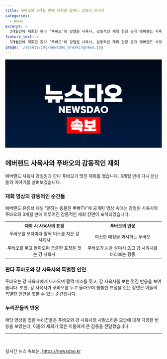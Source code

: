 ```yaml
---
title: 푸바오와 3개월 만에 재회한 할머니 감동의 이야기
categories:
  - News
excerpt: >
  3개월만에 재회한 판다 ‘푸바오’와 강철원 사육사, 감동적인 재회 현장 공개 에버랜드 사육사가 중국 출장을 떠나 재회한 푸바오와의 감동적인 장면이 유튜브에 공개됐다. 푸바오가 강 사육사를 알아보고 반가워하며 애정을 표현하는 모습이 인상적이었다. 특히, 푸바오가 잠에서 깨어 강 사육사를 바라보는 장면은 누리꾼들의 큰 관심을 끌었다. 댓글에서는 푸바오의 반응에 대한 이야기와 사랑스러운 재회에 대한 기쁨이 여실히 담겨 있었다.
feature_text: >
  3개월만에 재회한 판다 ‘푸바오’와 강철원 사육사, 감동적인 재회 현장 공개 에버랜드 사육사가 중국 출장을 떠나 재회한 푸바오와의 감동적인 장면이 유튜브에 공개됐다. 푸바오가 강 사육사를 알아보고 반가워하며 애정을 표현하는 모습이 인상적이었다. 특히, 푸바오가 잠에서 깨어 강 사육사를 바라보는 장면은 누리꾼들의 큰 관심을 끌었다. 댓글에서는 푸바오의 반응에 대한 이야기와 사랑스러운 재회에 대한 기쁨이 여실히 담겨 있었다.
image: '/assets/img/newsdao_breakingnews.jpg'
---
```


<p><img src="/assets/img/newsdao_breakingnews.jpg" alt="ontimetimes 속보" /></p>

<h2 data-ke-size="size26">에버랜드 사육사와 푸바오의 감동적인 재회</h2>

<p data-ke-size="size16">에버랜드 사육사 강철원과 판다 푸바오가 멋진 재회를 했습니다. 3개월 만에 다시 만난 둘의 이야기를 살펴보겠습니다.</p>

<h3>재회 영상의 감동적인 순간들</h3>

<p data-ke-size="size16">에버랜드 유튜브 채널 '말하는 동물원 뿌빠TV'에 공개된 영상 속에는 강철원 사육사와 푸바오의 3개월 만에 이루어진 감동적인 재회 장면이 포착되었습니다.</p>

<table>
    <tr>
        <td style="text-align: center; height: 17px;"><b>재회 시 사육사의 표정</b></td>
        <td style="text-align: center; height: 17px;"><b>푸바오의 반응</b></td>
    </tr>
    <tr>
        <td style="text-align: center; height: 17px;">푸바오를 보자마자 활짝 미소를 지은 강 사육사</td>
        <td style="text-align: center; height: 17px;">여전한 애정을 과시하는 푸바오</td>
    </tr>
    <tr>
        <td style="text-align: center; height: 17px;">푸바오를 두고 돌아오며 씁쓸한 표정을 짓는 강 사육사</td>
        <td style="text-align: center; height: 17px;">푸바오가 눈을 살며시 뜨고 강 사육사를 바라보는 행동</td>
    </tr>
</table>

<h3>판다 푸바오와 강 사육사의 특별한 인연</h3>

<p data-ke-size="size16">푸바오는 강 사육사에게 다가오며 활짝 미소를 짓고, 강 사육사를 보는 멋진 반응을 보여줍니다. 또한, 강 사육사가 푸바오를 두고 돌아오며 씁쓸한 표정을 짓는 장면은 이들의 특별한 인연을 엿볼 수 있는 순간입니다.</p>

<h3>누리꾼들의 반응</h3>

<p data-ke-size="size16">해당 영상을 접한 누리꾼들은 푸바오와 강 사육사의 사랑스러운 모습에 대해 다양한 반응을 보였는데, 이들의 재회가 많은 이들에게 큰 감동을 전달했습니다.</p>

<hr>

<p data-ke-size="size16">&nbsp;</p>
실시간 뉴스 속보는, <a href="https://newsdao.kr" rel="dofollow">https://newsdao.kr</a>



